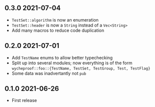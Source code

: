 
## 0.3.0 2021-07-04

* `TestSet::algorithm` is now an enumeration
* `TestSet::header` is now a `String` instead of a `Vec<String>`
* Add many macros to reduce code duplication

## 0.2.0 2021-07-01

* Add `TestName` enums to allow better typechecking
* Split up into several modules; now everything is of the form
  `wycheproof::foo::{TestName, TestSet, TestGroup, Test, TestFlag}`
* Some data was inadvertantly not `pub`

## 0.1.0 2021-06-26

* First release

